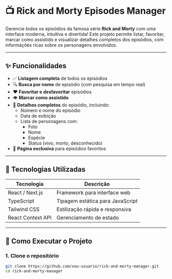 # 📺 Rick and Morty Episodes Manager

Gerencie todos os episódios da famosa série **Rick and Morty** com uma interface moderna, intuitiva e divertida! Este projeto permite listar, favoritar, marcar como assistido e visualizar detalhes completos dos episódios, com informações ricas sobre os personagens envolvidos.

---

## ✨ Funcionalidades

- ✅ **Listagem completa** de todos os episódios
- 🔍 **Busca por nome** de episódio (com pesquisa em tempo real)
- ❤️ **Favoritar e desfavoritar** episódios
- 👁️ **Marcar como assistido**
- 📄 **Detalhes completos** do episódio, incluindo:
  - Número e nome do episódio
  - Data de exibição
  - Lista de personagens com:
    - Foto
    - Nome
    - Espécie
    - Status (vivo, morto, desconhecido)
- 🌟 **Página exclusiva** para episódios favoritos

---

## 🧪 Tecnologias Utilizadas

| Tecnologia        | Descrição                        |
| ----------------- | -------------------------------- |
| React / Next.js   | Framework para interface web     |
| TypeScript        | Tipagem estática para JavaScript |
| Tailwind CSS      | Estilização rápida e responsiva  |
| React Context API | Gerenciamento de estado          |

---

## 🚀 Como Executar o Projeto

### 1. Clone o repositório

```bash
git clone https://github.com/seu-usuario/rick-and-morty-manager.git
cd rick-and-morty-manager
```
